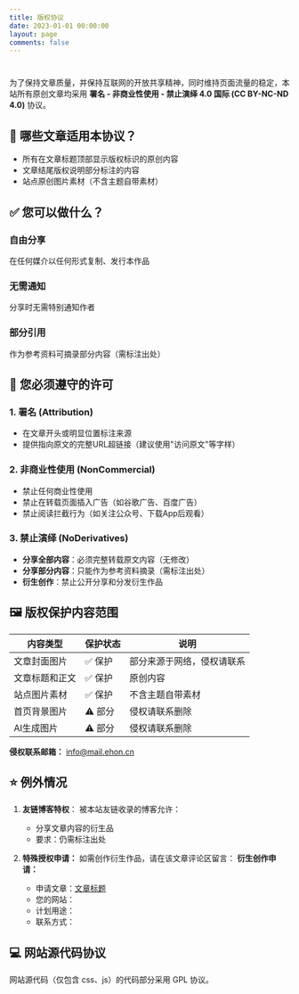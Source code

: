 ```yaml
---
title: 版权协议
date: 2023-01-01 00:00:00
layout: page
comments: false
---
```


# 

为了保持文章质量，并保持互联网的开放共享精神，同时维持页面流量的稳定，本站所有原创文章均采用 **署名 - 非商业性使用 - 禁止演绎 4.0 国际 (CC BY-NC-ND 4.0)** 协议。

## 📌 哪些文章适用本协议？

- 所有在文章标题顶部显示版权标识的原创内容
- 文章结尾版权说明部分标注的内容
- 站点原创图片素材（不含主题自带素材）

## ✅ 您可以做什么？

<div class="permissions">
  <div class="permission-item">
    <h3>自由分享</h3>
    <p>在任何媒介以任何形式复制、发行本作品</p>
  </div>
  <div class="permission-item">
    <h3>无需通知</h3>
    <p>分享时无需特别通知作者</p>
  </div>
  <div class="permission-item">
    <h3>部分引用</h3>
    <p>作为参考资料可摘录部分内容（需标注出处）</p>
  </div>
</div>

## 🚫 您必须遵守的许可

### 1. 署名 (Attribution)
- 在文章开头或明显位置标注来源
- 提供指向原文的完整URL超链接（建议使用"访问原文"等字样）

### 2. 非商业性使用 (NonCommercial)
- 禁止任何商业性使用
- 禁止在转载页面插入广告（如谷歌广告、百度广告）
- 禁止阅读拦截行为（如关注公众号、下载App后观看）

### 3. 禁止演绎 (NoDerivatives)
- **分享全部内容**：必须完整转载原文内容（无修改）
- **分享部分内容**：只能作为参考资料摘录（需标注出处）
- **衍生创作**：禁止公开分享和分发衍生作品

## 🖼️ 版权保护内容范围

| 内容类型         | 保护状态 | 说明 |
|------------------|----------|------|
| 文章封面图片     | ✅ 保护   | 部分来源于网络，侵权请联系 |
| 文章标题和正文   | ✅ 保护   | 原创内容 |
| 站点图片素材     | ✅ 保护   | 不含主题自带素材 |
| 首页背景图片     | ⚠️ 部分   | 侵权请联系删除 |
| AI生成图片       | ⚠️ 部分   | 侵权请联系删除 |

**侵权联系邮箱：** [info@mail.ehon.cn](mailto:info@mail.ehon.cn)

## ⭐ 例外情况

1. **友链博客特权**：
     被本站友链收录的博客允许：
   - 分享文章内容的衍生品
   - 要求：仍需标注出处

2. **特殊授权申请：**
   如需创作衍生作品，请在该文章评论区留言：
   **衍生创作申请：**
   - 申请文章：[文章标题](文章链接)
   - 您的网站：
   - 计划用途：
   - 联系方式：

## 💻 网站源代码协议 
   网站源代码（仅包含 css、js）的代码部分采用 GPL 协议。